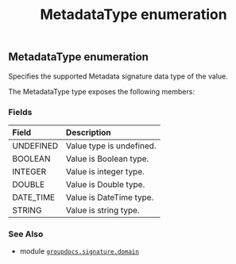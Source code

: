 ﻿---
title: MetadataType enumeration
second_title: GroupDocs.Signature for Python via .NET API References
description: 
type: docs
url: /python-net/groupdocs.signature.domain/metadatatype/
is_root: false
weight: 630
---

## MetadataType enumeration

Specifies the supported Metadata signature data type of the value.



The MetadataType type exposes the following members:

### Fields
| Field | Description |
| :- | :- |
| UNDEFINED | Value type is undefined. |
| BOOLEAN | Value is Boolean type. |
| INTEGER | Value is integer type. |
| DOUBLE | Value is Double type. |
| DATE_TIME | Value is DateTime type. |
| STRING | Value is string type. |



### See Also
* module [`groupdocs.signature.domain`](..)
